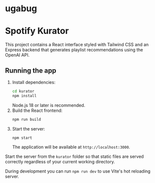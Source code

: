# ugabug
# Spotify Kurator

This project contains a React interface styled with Tailwind CSS and an Express backend that generates playlist recommendations using the OpenAI API.

## Running the app

1. Install dependencies:
   ```bash
   cd kurator
   npm install
   ```
   Node.js 18 or later is recommended.
2. Build the React frontend:
   ```bash
   npm run build
   ```
3. Start the server:
   ```bash
   npm start
   ```
   The application will be available at `http://localhost:3000`.

Start the server from the `kurator` folder so that static files are served
correctly regardless of your current working directory.

During development you can run `npm run dev` to use Vite's hot reloading server.

